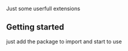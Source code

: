 Just some userfull extensions

## Getting started

just add the package to import and start to use


